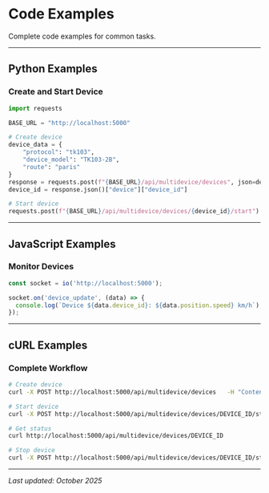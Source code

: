 # Code Examples

Complete code examples for common tasks.

---

## Python Examples

### Create and Start Device

```python
import requests

BASE_URL = "http://localhost:5000"

# Create device
device_data = {
    "protocol": "tk103",
    "device_model": "TK103-2B",
    "route": "paris"
}
response = requests.post(f"{BASE_URL}/api/multidevice/devices", json=device_data)
device_id = response.json()["device"]["device_id"]

# Start device
requests.post(f"{BASE_URL}/api/multidevice/devices/{device_id}/start")
```

---

## JavaScript Examples

### Monitor Devices

```javascript
const socket = io('http://localhost:5000');

socket.on('device_update', (data) => {
  console.log(`Device ${data.device_id}: ${data.position.speed} km/h`);
});
```

---

## cURL Examples

### Complete Workflow

```bash
# Create device
curl -X POST http://localhost:5000/api/multidevice/devices   -H "Content-Type: application/json"   -d '{"protocol": "tk103", "device_model": "TK103-2B"}'

# Start device
curl -X POST http://localhost:5000/api/multidevice/devices/DEVICE_ID/start

# Get status
curl http://localhost:5000/api/multidevice/devices/DEVICE_ID

# Stop device
curl -X POST http://localhost:5000/api/multidevice/devices/DEVICE_ID/stop
```

---

*Last updated: October 2025*
